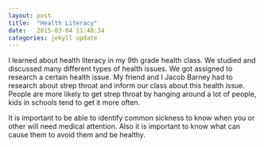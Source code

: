 ```yaml
---
layout: post
title:  "Health Literacy"
date:   2015-03-04 11:48:34
categories: jekyll update
---
```


I learned about health literacy in my 9th grade health class. We studied and discussed many different types of health issues. We got assigned to research a certain health issue. My friend and I Jacob Barney had to research about strep throat and inform our class about this health issue. People are more likely to get strep throat by hanging around a lot of people, kids in schools tend to get it more often.

It is important to be able to identify common sickness to know when you or other will need medical attention. Also it is important to know what can cause them to avoid them and be healthy. 
